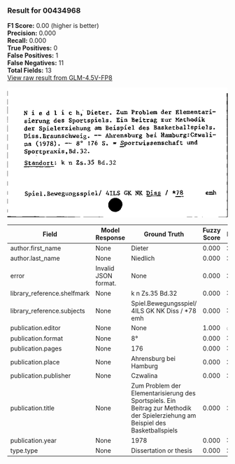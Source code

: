 ### Result for 00434968
**F1 Score:** 0.00 (higher is better)<br>**Precision:** 0.000<br>**Recall:** 0.000<br>**True Positives:** 0<br>**False Positives:** 1<br>**False Negatives:** 11<br>**Total Fields:** 13<br>[View raw result from GLM-4.5V-FP8](https://github.com/RISE-UNIBAS/humanities_data_benchmark/blob/main/results/2025-10-17/T0242/request_T0242_00434968.json)

<img src="https://github.com/RISE-UNIBAS/humanities_data_benchmark/blob/main/benchmarks/zettelkatalog/images/00434968.jpg?raw=true" alt="00434968" width="600px">

| Field | Model Response | Ground Truth | Fuzzy Score | Match |
|-------|----------------|--------------|-------------|-------|
| author.first_name | None | Dieter | 0.000 | ❌ |
| author.last_name | None | Niedlich | 0.000 | ❌ |
| error | Invalid JSON format. | None | 0.000 | ❌ |
| library_reference.shelfmark | None | k n Zs.35 Bd.32 | 0.000 | ❌ |
| library_reference.subjects | None | Spiel.Bewegungsspiel/ 4ILS GK NK Diss / *78 emh | 0.000 | ❌ |
| publication.editor | None | None | 1.000 | ✅ |
| publication.format | None | 8° | 0.000 | ❌ |
| publication.pages | None | 176 | 0.000 | ❌ |
| publication.place | None | Ahrensburg bei Hamburg | 0.000 | ❌ |
| publication.publisher | None | Czwalina | 0.000 | ❌ |
| publication.title | None | Zum Problem der Elementarisierung des Sportspiels. Ein Beitrag zur Methodik der Spielerziehung am Beispiel des Basketballspiels | 0.000 | ❌ |
| publication.year | None | 1978 | 0.000 | ❌ |
| type.type | None | Dissertation or thesis | 0.000 | ❌ |
